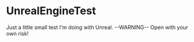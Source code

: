 # UnrealEngineTest
Just a little small test I'm doing with Unreal.
--WARNING-- Open with your own risk!
